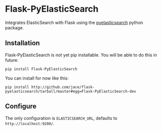 Flask-PyElasticSearch
=====================

Integrates ElasticSearch with Flask using the [pyelasticsearch][]
python package.

[pyelasticsearch]: https://pyelasticsearch.readthedocs.org/

Installation
------------

Flask-PyElasticSearch is not yet pip installable. You will be able to do this in future:

    pip install Flask-PyElasticSearch

You can install for now like this:

    pip install http://github.com/jace/flask-pyelasticsearch/tarball/master#egg=Flask-PyElasticSearch-dev

Configure
---------

The only configuration is `ELASTICSEARCH_URL`, defaults to `http://localhost:9200/`.
